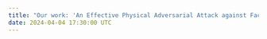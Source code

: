 ```yaml
---
title: "Our work: 'An Effective Physical Adversarial Attack against Face Recognition' is demonstrated in the FBI and KU Cybersecurity Conference."
date: 2024-04-04 17:30:00 UTC
---
```

